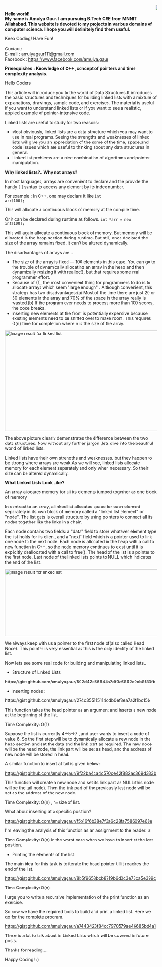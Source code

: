<html>
<head></head>
<body>

<br>
<marquee><img src = "http://code.emc.com/images/code_icon.png"></marquee>
<b><br>Hello world!<br>My name is Amulya Gaur. I am pursuing B.Tech CSE from MNNIT Allahabad. This website is devoted to my projects in various domains of computer science. I hope you will definitely find them useful.<br></b>

Keep Coding! Have Fun!<br>
<br>
Contact:<br>
E-mail : amulyagaur111@gmail.com<br>
Facebook : https://www.facebook.com/amulya.gaur
<br>

<p style="text-align: left;"><strong>Prerequisites : Knowledge of C++ ,concept of pointers and time complexity analysis.</strong></p>
<p style="text-align: left;">Hello Coders</p>
<p style="text-align: left;">This article will introduce you to the world of Data Structures.It introduces the basic structures and techniques for building linked lists with a mixture of explanations, drawings, sample code, and exercises. The material is
useful if you want to understand linked lists or if you want to see a realistic, applied
example of pointer-intensive code.</p>
<p style="text-align: left;">Linked lists are useful to study for two reasons:</p>

<ul>
	<li style="text-align: left;">Most obviously, linked lists are a data structure which you may want to use in real programs. Seeing the strengths and weaknesses of linked lists will give you an appreciation of the some of the time, space,and code issues which are useful to thinking about any data structures in general.</li>
	<li>Linked list problems are a nice combination of algorithms and pointer manipulation.</li>
</ul>
<strong>Why linked lists?.. Why not arrays?</strong>

In most languages, arrays are convenient to declare and the provide the handy [ ] syntax to access any element by its index number.

For example : In C++, one may declare it like
<code>int arr[100];</code>

This will allocate a continuous block of memory at the compile time.

Or it can be declared during runtime as follows.
<code>int *arr = new int[100];</code>

This will again allocate a continuous block of memory. But memory will be allocated in the heap section during runtime. But still, once declared the size of the array remains fixed. It can’t be altered dynamically.

The disadvantages of arrays are...
<ul>
	<li>The size of the array is fixed — 100 elements in this case. You can go to the trouble of dynamically allocating an array in the heap and then dynamically resizing it with realloc(), but that requires some real programmer effort.</li>
	<li>Because of (1), the most convenient thing for programmers to do is to allocate arrays which seem "large enough" . Although convenient, this strategy has two disadvantages:(a) Most of the time there are just 20 or 30 elements in the array and 70% of the space in the array really is wasted.(b) If the program ever needs to process more than 100 scores, the code breaks.</li>
	<li>Inserting new elements at the front is potentially expensive because existing elements need to be shifted over to make room. This requires O(n) time for completion where n is the size of the array.</li>
</ul>
<img class="irc_mi" src="http://www.stoimen.com/blog/wp-content/uploads/2012/06/0.-Arrays-vs.-linked-list.png" alt="Image result for linked list" width="621" height="333" />

The above picture clearly demonstrates the difference between the two data structures. Now without any further jargon ,lets dive into the beautiful world of linked lists.

Linked lists have their own strengths and weaknesses, but they happen to be strong where arrays are weak.As we will see, linked lists allocate memory for each element separately and only when necessary. So their size can be altered dynamically.

<strong>What Linked Lists Look Like?</strong>

An array allocates memory for all its elements lumped together as one block of memory.

In contrast to an array, a linked list allocates space for each element separately in its own block of  memory called a "linked list element" or "node". The list gets is overall structure by using  pointers to connect all its nodes together like the links in a chain.

Each node contains two fields: a "data" field to store whatever element type the list holds for its client, and a "next" field which is a pointer used to link one node to the next node. Each node is allocated in the heap with a call to new function in C++, so the node memory continues to exist until it is explicitly deallocated with a call to free(). The head of the list is a pointer to the first node. Last node of the linked lists points to NULL which indicates the end of the list.

<img class="irc_mi" src="http://www.penguinprogrammer.co.uk/images/data-structures/single-list.png" alt="Image result for linked list" width="527" height="222" />

We always keep with us a pointer to the first node of(also called Head Node). This pointer is very essential as this is the only identity of the linked list.

Now lets see some real code for building and manipulating linked lists..
<ul>
	<li>Structure of Linked Lists</li>
</ul>
https://gist.github.com/amulyagaur/502d42e56844a7df9a6862c0cb8f83fb
<ul>
	<li>Inserting nodes :</li>
</ul>
https://gist.github.com/amulyagaur/274c355115114ddb0ef3ea7a2f1bc15b

This function takes the head pointer as an argument and inserts a new node at the beginning of the list.

Time Complexity: O(1)

Suppose the list is currently 4->5->7 , and user wants to insert a node of value 6. So the first step will be to <span class="pl-c">dynamically allocate a new node</span> in the heap section and set the data and the link part as required. The new node will be the head node, the link part will be set as head, and the address of new node will be stored in head.

A similar function to insert at tail is given below:

https://gist.github.com/amulyagaur/9f22ba4ca4c570ce42f882ad369d333b

This function will create a new node and set its link part as NULL(this node will be the tail node). Then the link part of the previously last node will be set as the address of the new node.

Time Complexity: O(n) , n=size of list.

What about inserting at a specific position?

https://gist.github.com/amulyagaur/f5b16f6b38e7f3a6c28fa7586097e68e

I'm leaving the analysis of this function as an assignment to the reader. :)

Time Complexity: O(n) in the worst case when we have to insert at the last position.
<ul>
	<li>Printing the elements of the list</li>
</ul>
The main idea for this task is to iterate the head pointer till it reaches the end of the list.

https://gist.github.com/amulyagaur/8b5f9653bcb8719b6d0c3e73ca5e399c

Time Complexity: O(n)

I urge you to write a recursive implementation of the print function as an exercise.

So  now we have the required tools to build and print a linked list. Here we go for the complete program.

https://gist.github.com/amulyagaur/a7443423f84cc7970579ae46685bd4a1

There is a lot to talk about in Linked Lists which will be covered in future posts.

Thanks for reading....

Happy Coding! :)
